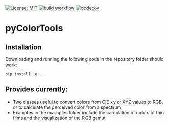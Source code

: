 [![License: MIT](https://img.shields.io/badge/License-MIT-blue.svg)](https://opensource.org/licenses/MIT)
[![build workflow](https://github.com/AlexanderSouthan/pyColorTools/actions/workflows/main.yml/badge.svg)](https://github.com/AlexanderSouthan/pyColorTools/actions/workflows/main.yml)
[![codecov](https://codecov.io/gh/AlexanderSouthan/pyColorTools/branch/main/graph/badge.svg?token=ONUNYT0FH5)](https://codecov.io/gh/AlexanderSouthan/pyColorTools)

# pyColorTools
## Installation
Downloading and running the following code in the repository folder should work:
```
pip install -e .
```
## Provides currently:
* Two classes useful to convert colors from CIE xy or XYZ values to RGB, or to calculate the perceived color from a spectrum
* Examples in the examples folder include the calculation of colors of thin films and the visualization of the RGB gamut
